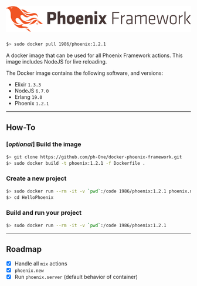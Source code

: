 # ![Logo](logo.png)

```sh
$> sudo docker pull 1986/phoenix:1.2.1
```

A docker image that can be used for all Phoenix Framework actions.
This image includes NodeJS for live reloading.

The Docker image contains the following software, and versions:
- Elixir `1.3.3`
- NodeJS `6.7.0`
- Erlang `19.0`
- Phoenix `1.2.1`

---

## How-To

### [_optional_] Build the image  
```sh
$> git clone https://github.com/ph-One/docker-phoenix-framework.git
$> sudo docker build -t phoenix:1.2.1 -f Dockerfile .
```

### Create a new project  
```sh
$> sudo docker run --rm -it -v `pwd`:/code 1986/phoenix:1.2.1 phoenix.new helloPhoenix
$> cd HelloPhoenix
```

### Build and run your project  
```sh
$> sudo docker run --rm -it -v `pwd`:/code 1986/phoenix:1.2.1
```

---

## Roadmap
- [x] Handle all `mix` actions
- [x] `phoenix.new`
- [x] Run `phoenix.server` (default behavior of container)
